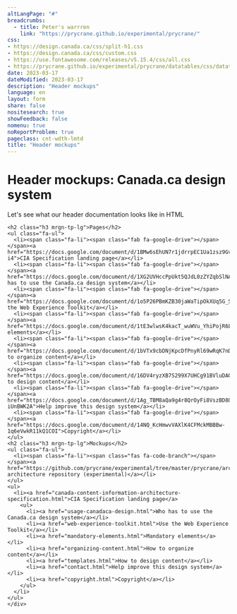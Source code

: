 ```yaml
---
altLangPage: "#"
breadcrumbs:
  - title: Peter's warrren
    link: "https://prycrane.github.io/experimental/prycrane/"
css:
- https://design.canada.ca/css/split-h1.css
- https://design.canada.ca/css/custom.css
- https://use.fontawesome.com/releases/v5.15.4/css/all.css
- https://prycrane.github.io/experimental/prycrane/datatables/css/datatables-fun.css
date: 2023-03-17
dateModified: 2023-03-17
description: "Header mockups"
language: en
layout: form
share: false
nositesearch: true
showFeedback: false
nomenu: true
noReportProblem: true
pageclass: cnt-wdth-lmtd
title: "Header mockups"
---
```

<div class="row">
  <div class="col-md-8">
    <h1 property="name" id="wb-cont" dir="ltr"><span class="stacked"><span>Header mockups</span>: <span>Canada.ca design system</span></span></h1>
    <p>Let's see what our header documentation looks like in HTML</p>

    <h2 class="h3 mrgn-tp-lg">Pages</h2>
    <ul class="fa-ul">
      <li><span class="fa-li"><span class="fab fa-google-drive"></span></span><a href="https://docs.google.com/document/d/1BMw6sEhUN7r1jdrrpEC1Ua1zsz9Gv5NA2PeRbzot-i4">CIA Specification landing page</a></li>
      <li><span class="fa-li"><span class="fab fa-google-drive"></span></span><a href="https://docs.google.com/document/d/1XG2UVHccPpUkt5QJdL0zZYZqbSlNAL9kppKgsHPSMJA">Who has to use the Canada.ca design system</a></li>
      <li><span class="fa-li"><span class="fab fa-google-drive"></span></span><a href="https://docs.google.com/document/d/1o5P26PBmKZB30jaWaTipOkXUq5G_SYDbsHa5JzxYaLk/edit#heading=h.2l5psl54vmqg">Use the Web Experience Toolkit</a></li>
      <li><span class="fa-li"><span class="fab fa-google-drive"></span></span><a href="https://docs.google.com/document/d/1tE3wlwsK4kacT_wuWVu_YhiPojR6LGKueAOn1m1XlXM">Mandatory elements</a></li>
      <li><span class="fa-li"><span class="fab fa-google-drive"></span></span><a href="https://docs.google.com/document/d/1bVTx9cbDNjKpcDfPnyRl69wRqK7nDQGw_NNNxm5F2W0">How to organize content</a></li>
      <li><span class="fa-li"><span class="fab fa-google-drive"></span></span><a href="https://docs.google.com/document/d/16DV4ryzXB7S299X7UHCg91BVluDAQ8qwlVTS9B0vEBk">How to design content</a></li>
      <li><span class="fa-li"><span class="fab fa-google-drive"></span></span><a href="https://docs.google.com/document/d/1Ag_TBM8aQa9g4r8QrOyFi8VszBD80jVQE_-iUnBWK2A">Help improve this design system</a></li>
      <li><span class="fa-li"><span class="fab fa-google-drive"></span></span><a href="https://docs.google.com/document/d/14NQ_KcHmwvVAXlK4CFMckMBBBw-1q6eVwkR11kQ1COI">Copyright</a></li>
    </ul>
    <h2 class="h3 mrgn-tp-lg">Mockups</h2>
    <ul class="fa-ul">
      <li><span class="fa-li"><span class="fas fa-code-branch"></span></span><a href="https://github.com/prycrane/experimental/tree/master/prycrane/architecture">GitHub architecture repository (experimental)</a></li>
    </ul>
    <ul>
      <li><a href="canada-content-information-architecture-specification.html">CIA Specification landing page</a>
        <ul>
          <li><a href="usage-canadaca-design.html">Who has to use the Canada.ca design system</a></li>
          <li><a href="web-experience-toolkit.html">Use the Web Experience Toolkit</a></li>
          <li><a href="mandatory-elements.html">Mandatory elements</a></li>
          <li><a href="organizing-content.html">How to organize content</a></li>
          <li><a href="templates.html">How to design content</a></li>
          <li><a href="contact.html">Help improve this design system</a></li>
          <li><a href="copyright.html">Copyright</a></li>
        </ul>
      </li>
    </ul>
    </div>
  <div class="col-md-4">
    <div><img src="./images/bunny15.png" alt="" class="img-responsive"></div>
  </div>
</div>
